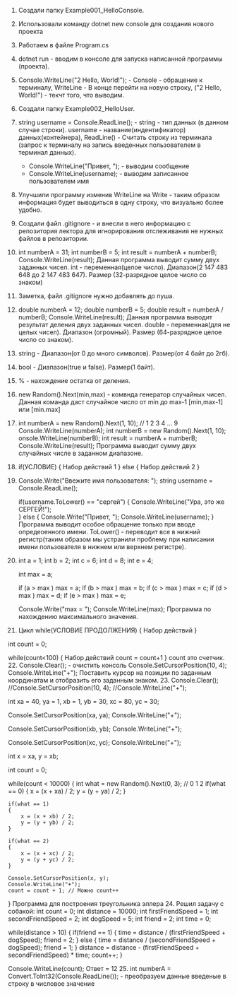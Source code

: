 1. Создали папку Example001_HelloConsole.
2. Использовали команду dotnet new console для создания нового проекта
3. Работаем в файле Program.cs
4. dotnet run - вводим в консоле для запуска написанной программы (проекта).
5. Console.WriteLine("2 Hello, World!"); - Console - обращение к терминалу, WriteLine - В конце перейти на новую строку, ("2 Hello, World!") - текчт того, что выводим.
6. Создали папку Example002_HelloUser.
7. string username = Console.ReadLine(); - string - тип данных (в данном случае строки). username - название(индентификатор) данных(контейнера), ReadLine() - Считать строку из терминала (запрос к терминалу на запись введенных пользователем в терминал данных).
    - Console.WriteLine("Привет, "); - выводим сообщение 
    - Console.WriteLine(username); - выводим записанное пользователем имя
8. Улучшили программу изменив WriteLine на Write - таким образом информация будет выводиться в одну строку, что визуально более удобно.
9. Создали файл .gitignore - и внесли в него информацию с репозитория лектора для игнорирования отслеживания не нужных файлов в репозитории.
10. int numberA = 31;
    int numberB = 5;
    int result = numberA + numberB;
    Console.WriteLine(result);
Данная программа выводит сумму двух заданных чисел. int - переменная(целое число). Диапазон(2 147 483 648 до 2 147 483 647). Размер (32-разрядное целое число со знаком)
11. Заметка, файл .gitignore нужно добавлять до пуша. 
12. double numberA = 12;
    double numberB = 5;
    double result = numberA / numberB;
    Console.WriteLine(result);
    Данная программа выводит результат деления двух заданных чисел. double - переменная(для не целых чисел). Диапазон (огромный). Размер (64-разрядное целое число со знаком).
13. string - Диапазон(от 0 до много символов). Размер(от 4 байт до 2гб).
14. bool - Диапазон(true и false). Размер(1 байт).
15. % - нахождение остатка от деления.
16. new Random().Next(min,max) - комвнда генератор случайных чисел. Данная команда даст случайное число от min до max-1 [min,max-1] или [min.max]
17. int numberA = new Random().Next(1, 10); // 1 2 3 4 ... 9
    Console.WriteLine(numberA);
    int numberB = new Random().Next(1, 10);
    onsole.WriteLine(numberB);
    int result = numberA + numberB;
    Console.WriteLine(result);
Программа выводит сумму двух случайных числе в заданном диапазоне.
18. if(УСЛОВИЕ) 
{
    Набор действий 1
} 
else
{
    Набор действий 2
}
19. Console.Write("Ввежите имя пользователя: ");
    string username = Console.ReadLine();

    if(username.ToLower() == "сергей")
    {
        Console.WriteLine("Ура, это же СЕРГЕЙ!");   
    }
    else
    {
        Console.Write("Привет, ");
        Console.WriteLine(username);
    }
Программа выводит особое обращение только при вводе опредеоенного имени. ToLower() - переводит все в нижний регистр(таким образом мы устранили проблему при написании имени пользователя в нижнем или верхнем регистре).
20. int a = 1;
    int b = 2;
    int c = 6;
    int d = 8;
    int e = 4;

    int max = a;
 
    if (a > max ) max = a;
    if (b > max ) max = b;
    if (c > max ) max = c;
    if (d > max ) max = d;
    if (e > max ) max = e;

    Console.Write("max = ");
    Console.WriteLine(max);
Программа по нахождению максимального значения. 
21. Цикл
while(УСЛОВИЕ ПРОДОЛЖЕНИЯ)
{
    Набор действий
}

int count = 0;

while(count<100)
{
   Набор действий
   count = count+1 
}
count это счетчик.
22. Console.Clear(); - очистить консоль
    Console.SetCursorPosition(10, 4); 
    Console.WriteLine("+");
Поставить курсор на позиции по заданным координатам и отобразить его заданным знаком.
23. Console.Clear();
//Console.SetCursorPosition(10, 4); 
//Console.WriteLine("+");

int xa = 40, ya = 1,
    xb = 1, yb = 30,
    xc = 80, yc = 30;

Console.SetCursorPosition(xa, ya); 
Console.WriteLine("+");

Console.SetCursorPosition(xb, yb); 
Console.WriteLine("+");

Console.SetCursorPosition(xc, yc); 
Console.WriteLine("+");

int x = xa, y = xb;

int count = 0;

while(count < 10000)
{
    int what = new Random().Next(0, 3); // 0 1 2
    if(what == 0)
    {
        x = (x + xa) / 2;
        y = (y + ya) / 2;
    }

    if(what == 1)
    {
        x = (x + xb) / 2;
        y = (y + yb) / 2;
    }

    if(what == 2)
    {
        x = (x + xc) / 2;
        y = (y + yc) / 2;
    }

    Console.SetCursorPosition(x, y);
    Console.WriteLine("+");
    count = count + 1; // Можно count++

}
Программа для построения треугольника эллера
24. Решил задачу с собакой:
int count = 0;
int distance = 10000;
int firstFriendSpeed = 1;
int secondFriendSpeed = 2;
int dogSpeed = 5;
int friend = 2;
int time = 0;

while(distance > 10)
{
    if(friend == 1)
    {
        time = distance / (firstFriendSpeed + dogSpeed);
        friend = 2;
    }
    else
    {
        time = distance / (secondFriendSpeed + dogSpeed);
        friend = 1;
    }
    distance = distance - (firstFriendSpeed + secondFriendSpeed) * time;
    count++;
}

Console.WriteLine(count);
Ответ = 12
25. int numberA = Convert.ToInt32(Console.ReadLine()); - преобразуем данные введеные в строку в числовое значение